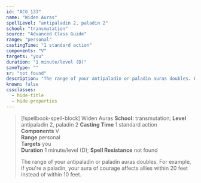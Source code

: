 ```yaml
---
id: "ACG_133"
name: "Widen Auras"
spellLevel: "antipaladin 2, paladin 2"
school: "transmutation"
source: "Advanced Class Guide"
range: "personal"
castingTime: "1 standard action"
components: "V"
targets: "you"
duration: "1 minute/level (D)"
saveType: ""
sr: "not found"
description: "The range of your antipaladin or paladin auras doubles. For example, if you're a paladin, your aura of courage affects allies within 20 feet instead of within 10 feet."
known: false
cssclasses:
  - hide-title
  - hide-properties
---
```


> [!spellbook-spell-block] Widen Auras
> **School:** transmutation; **Level** antipaladin 2, paladin 2
> **Casting Time** 1 standard action  
> **Components** V  
> **Range** personal  
> **Targets** you  
> **Duration** 1 minute/level (D); **Spell Resistance** not found
> 
> The range of your antipaladin or paladin auras doubles. For example, if you're a paladin, your aura of courage affects allies within 20 feet instead of within 10 feet.